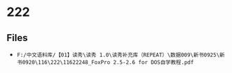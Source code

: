 # 222

## Files

- `F:/中文语料库/【01】读秀\读秀 1.0\读秀补充库（REPEAT）\数据009\新书0925\新书0920\116\222\11622248_FoxPro 2.5-2.6 for DOS自学教程.pdf`
